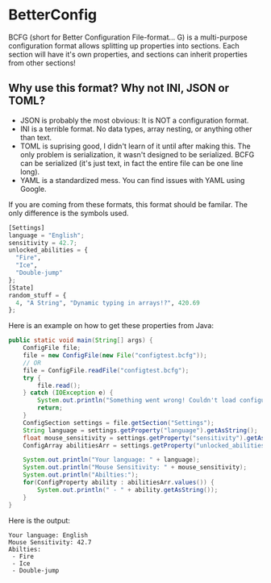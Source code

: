 # BetterConfig
BCFG (short for Better Configuration File-format... G) is a multi-purpose configuration format allows splitting up properties into sections. Each section will have it's own properties, and sections can inherit properties from other sections!

## Why use this format? Why not INI, JSON or TOML?

- JSON is probably the most obvious: It is NOT a configuration format.
- INI is a terrible format. No data types, array nesting, or anything other than text.
- TOML is suprising good, I didn't learn of it until after making this. The only problem is serialization, it wasn't designed to be serialized. BCFG can be serialized (it's just text, in fact the entire file can be one line long).
- YAML is a standardized mess. You can find issues with YAML using Google.

If you are coming from these formats, this format should be familar. The only difference is the symbols used.

```py
[Settings]
language = "English";
sensitivity = 42.7;
unlocked_abilities = {
  "Fire",
  "Ice",
  "Double-jump"
};
[State]
random_stuff = {
  4, "A String", "Dynamic typing in arrays!?", 420.69
};
```
Here is an example on how to get these properties from Java:
```java
public static void main(String[] args) {
	ConfigFile file;
	file = new ConfigFile(new File("configtest.bcfg"));
	// OR
	file = ConfigFile.readFile("configtest.bcfg");
	try {
		file.read();
	} catch (IOException e) {
		System.out.println("Something went wrong! Couldn't load configuration file!");
		return;
	}
	ConfigSection settings = file.getSection("Settings");
	String language = settings.getProperty("language").getAsString();
	float mouse_sensitivity = settings.getProperty("sensitivity").getAsFloat();
	ConfigArray abilitiesArr = settings.getProperty("unlocked_abilities").asArray();

	System.out.println("Your language: " + language);
	System.out.println("Mouse Sensitivity: " + mouse_sensitivity);
	System.out.println("Abilties:");
	for(ConfigProperty ability : abilitiesArr.values()) {
		System.out.println(" - " + ability.getAsString());
	}
}
```
Here is the output:
```
Your language: English
Mouse Sensitivity: 42.7
Abilties:
 - Fire
 - Ice
 - Double-jump
```
